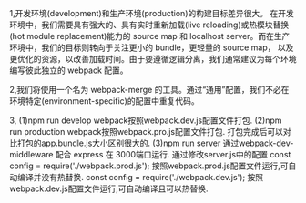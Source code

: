 
1,开发环境(development)和生产环境(production)的构建目标差异很大。
在开发环境中，我们需要具有强大的、具有实时重新加载(live reloading)或热模块替换(hot module replacement)能力的
 source map 和 localhost server。而在生产环境中，我们的目标则转向于关注更小的 bundle，更轻量的 source map，
 以及更优化的资源，以改善加载时间。由于要遵循逻辑分离，我们通常建议为每个环境编写彼此独立的 webpack 配置。



2,我们将使用一个名为 webpack-merge 的工具。通过“通用”配置，我们不必在环境特定(environment-specific)的配置中重复代码。


3,
(1)npm run develop webpack按照webpack.dev.js配置文件打包.
(2)npm run production webpack按照webpack.pro.js配置文件打包. 打包完成后可以对比打包的app.bundle.js大小区别很大的.
(3)npm run server 通过webpack-dev-middleware 配合 express 在 3000端口运行.
通过修改server.js中的配置
const config = require('./webpack.prod.js');   按照webpack.prod.js配置文件运行,可自动编译并没有热替换.
const config = require('./webpack.dev.js');    按照webpack.dev.js配置文件运行,可自动编译且可以热替换.